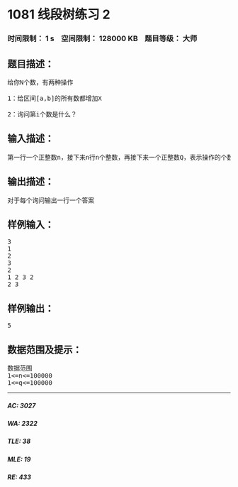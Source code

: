 # 1081 线段树练习 2   
### 时间限制： 1 s&nbsp;&nbsp;&nbsp;&nbsp;空间限制： 128000 KB&nbsp;&nbsp;&nbsp;&nbsp;题目等级： 大师  
## 题目描述：  

<pre>
给你N个数，有两种操作
  
1：给区间[a,b]的所有数都增加X
  
2：询问第i个数是什么？
</pre>
  
  
## 输入描述：  

<pre>
第一行一个正整数n，接下来n行n个整数，再接下来一个正整数Q，表示操作的个数. 接下来Q行每行若干个整数。如果第一个数是1，后接3个正整数a,b,X，表示在区间[a,b]内每个数增加X,如果是2，后面跟1个整数i, 表示询问第i个位置的数是多少。
</pre>
  
  
## 输出描述：  

<pre>
对于每个询问输出一行一个答案
</pre>
  
  
## 样例输入：  

<pre>
3
1
2
3
2
1 2 3 2
2 3
</pre>
  
  
## 样例输出：  

<pre>
5
</pre>
  
  
## 数据范围及提示：  

<pre>
数据范围
1<=n<=100000 
1<=q<=100000
</pre>
  
  
***  

##### AC: 3027  
##### WA: 2322  
##### TLE: 38  
##### MLE: 19  
##### RE: 433  
